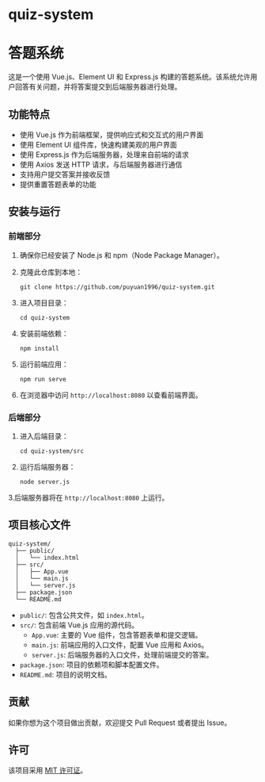 # quiz-system

# 答题系统

这是一个使用 Vue.js、Element UI 和 Express.js 构建的答题系统。该系统允许用户回答有关问题，并将答案提交到后端服务器进行处理。

## 功能特点

- 使用 Vue.js 作为前端框架，提供响应式和交互式的用户界面
- 使用 Element UI 组件库，快速构建美观的用户界面
- 使用 Express.js 作为后端服务器，处理来自前端的请求
- 使用 Axios 发送 HTTP 请求，与后端服务器进行通信
- 支持用户提交答案并接收反馈
- 提供重置答题表单的功能

## 安装与运行

### 前端部分

1. 确保你已经安装了 Node.js 和 npm（Node Package Manager）。

2. 克隆此仓库到本地：

   ```
   git clone https://github.com/puyuan1996/quiz-system.git
   ```

3. 进入项目目录：

   ```
   cd quiz-system
   ```

4. 安装前端依赖：

   ```
   npm install
   ```

5. 运行前端应用：

   ```
   npm run serve
   ```

6. 在浏览器中访问 `http://localhost:8080` 以查看前端界面。

### 后端部分

1. 进入后端目录：

   ```
   cd quiz-system/src
   ```

2. 运行后端服务器：

   ```
   node server.js
   ```
   
3.后端服务器将在 `http://localhost:8080` 上运行。

## 项目核心文件

```
quiz-system/
  ├── public/
  │   └── index.html
  ├── src/
  │   ├── App.vue
  │   └── main.js
  │   └── server.js
  ├── package.json
  └── README.md
```

- `public/`: 包含公共文件，如 `index.html`。
- `src/`: 包含前端 Vue.js 应用的源代码。
  - `App.vue`: 主要的 Vue 组件，包含答题表单和提交逻辑。
  - `main.js`: 前端应用的入口文件，配置 Vue 应用和 Axios。
  - `server.js`: 后端服务器的入口文件，处理前端提交的答案。
- `package.json`: 项目的依赖项和脚本配置文件。
- `README.md`: 项目的说明文档。

## 贡献

如果你想为这个项目做出贡献，欢迎提交 Pull Request 或者提出 Issue。

## 许可

该项目采用 [MIT 许可证](https://opensource.org/licenses/MIT)。
